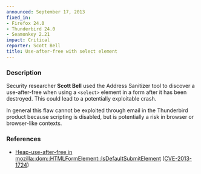 ```yaml
---
announced: September 17, 2013
fixed_in:
- Firefox 24.0
- Thunderbird 24.0
- Seamonkey 2.21
impact: Critical
reporter: Scott Bell
title: Use-after-free with select element
---
```


<h3>Description</h3>

<p>Security researcher <strong>Scott Bell</strong> used the Address Sanitizer
tool to discover a use-after-free when using a <code>&lt;select&gt;</code>
element in a form after it has been destroyed. This could lead to a potentially
exploitable crash.
</p>

<p class="note">In general this flaw cannot be exploited through email in the
Thunderbird product because scripting is disabled, but is potentially a risk in
browser or browser-like contexts.</p>


<h3>References</h3>

<ul>
  <li><a href="https://bugzilla.mozilla.org/show_bug.cgi?id=894137">
       Heap-use-after-free in
mozilla::dom::HTMLFormElement::IsDefaultSubmitElement</a> (<a href="http://cve.mitre.org/cgi-bin/cvename.cgi?name=CVE-2013-1724" class="ex-ref">CVE-2013-1724</a>)</li>
</ul>




